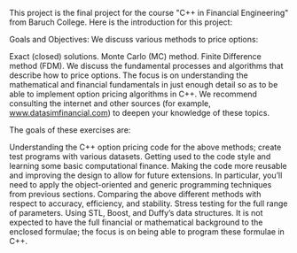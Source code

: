 
This project is the final project for the course "C++ in Financial Engineering" from Baruch College. Here is the introduction for this project:

Goals and Objectives:
We discuss various methods to price options:

Exact (closed) solutions.
Monte Carlo (MC) method.
Finite Difference method (FDM).
We discuss the fundamental processes and algorithms that describe how to price options. 
The focus is on understanding the mathematical and financial fundamentals in just enough detail so as to be able to implement option pricing algorithms in C++. 
We recommend consulting the internet and other sources (for example, www.datasimfinancial.com) to deepen your knowledge of these topics.

The goals of these exercises are:

Understanding the C++ option pricing code for the above methods; create test programs with various datasets.
Getting used to the code style and learning some basic computational finance.
Making the code more reusable and improving the design to allow for future extensions. In particular, you’ll need to apply the object-oriented and generic programming techniques from previous sections.
Comparing the above different methods with respect to accuracy, efficiency, and stability. Stress testing for the full range of parameters.
Using STL, Boost, and Duffy’s data structures.
It is not expected to have the full financial or mathematical background to the enclosed formulae; the focus is on being able to program these formulae in C++.
